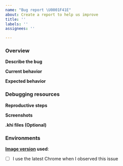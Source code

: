 ```yaml
---
name: "Bug report \U0001F41E"
about: Create a report to help us improve
title: ''
labels: ''
assignees: ''

---
```


### Overview

**Describe the bug**
<!-- A clear and concise description of what the bug is. -->

**Current behavior**
<!-- A clear and concise description of what happens now.-->

**Expected behavior**
<!-- A clear and concise description of what you expected to happen.-->

### Debugging resources
**Reproductive steps**
<!-- 
1. Go to '...'
2. Click on '....'
3. Scroll down to '....'
4. See error
-->

**Screenshots**
<!-- Please add screenshots to help explain your problem if applicable.-->

**.khi files (Optional)**
<!-- If possible, please attach the .khi file.-->

### Environments

**[Image version](https://github.com/GoogleCloudPlatform/khi/pkgs/container/khi) used**: 

- [ ] I use the latest Chrome when I observed this issue
